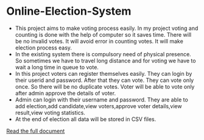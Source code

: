 # Online-Election-System
<ul>
  <li>This project aims to make voting process easily. In my project voting and 
counting is done with the help of computer so it saves time. There will 
be no invalid votes. It will avoid error in counting votes. It will make 
election process easy. </li>
  <li>In the existing system there is compulsory need of physical presence. So 
sometimes we have to travel long distance and for voting we have to 
wait a long time in queue to vote.
</li>
  <li>In this project voters can register themselves easily. They can login by 
their userid and password. After that they can vote. They can vote only 
once. So there will be no duplicate votes. Voter will be able to vote only 
after admin approve the details of voter. </li>
  <li>Admin can login with their username and password. They are able to add 
election,add candidate,view voters,approve voter details,view 
result,view voting statistics. </li>
  <li> At the end of election all data will be stored in CSV files.</li>
</ul>

[Read the full document](ProjectReport.pdf)